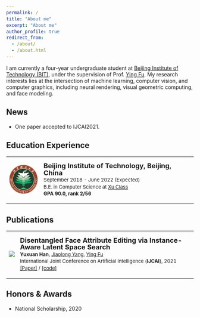```yaml
---
permalink: /
title: "About me"
excerpt: "About me"
author_profile: true
redirect_from: 
  - /about/
  - /about.html
---
```

I am currently a four-year undergraduate student at [Beijing Institute of Technology (BIT)](https://english.bit.edu.cn/), under the supervision of Prof. [Ying Fu](https://ying-fu.github.io/).
My research interests lies at the intersection of machine learning, computer vision, and computer graphics, including neural rendering, visual geometric computing, and face modeling.


<!-- ############## -->
<!-- news -->
<!-- ############## -->

News
------
* One paper accepted to IJCAI2021.

<!-- ############## -->
<!-- education -->
<!-- ############## -->

Education Experience
------
<!-- <img style="float: left; width: 15%" src="..\hyximages\edu\BIT.jpeg"> -->

<table frame=void rules=none>
  <tr>
    <td>
      <img style="width: 80px; float:center" src="../hyximages/edu/BIT.jpeg">
    </td>
    <td>
      <p style="line-height:125%">
        <font size="4"><b>Beijing Institute of Technology, Beijing, China</b><br></font> 
        <font size="2">September 2018 - June 2022 (Expected)<br></font> 
        <font size="2">B.E. in Computer Science at <a href="https://xuteli.bit.edu.cn/">Xu Class</a><br></font>
        <font size="2"> <b>GPA 90.0, rank 2/56</b> <br></font>
      </p>  
    </td>
  </tr>
</table>


<!-- ############## -->
<!-- publications -->
<!-- ############## -->

Publications
------

<table frame=void rules=none>
  <tr>
    <td>
    <img src="../hyximages/pub/ijcai21-IALS.gif" width="180px" style="float:center">
    </td>
    <td>
      <p style="line-height:125%">
      <font size="4">
        <b>Disentangled Face Attribute Editing via Instance-Aware Latent Space Search</b>
        <br>
      </font> 
      <font size="2">
        <b>Yuxuan Han</b>, 
        <a href="http://jlyang.org/">Jiaolong Yang</a>, 
        <a href="https://ying-fu.github.io/">Ying Fu</a>
        <br>
      </font> 
      <font size="2">
        International Joint Conference on Artificial Intelligence (<b>IJCAI</b>), 2021 
        <br>
      </font> 
      <font size="2">
        <a href="https://arxiv.org/abs/2105.12660">[Paper]</a> / 
        <a href="https://github.com/yxuhan/IALS">[code]</a>
      </font>
      </p>
    </td>
  </tr>
</table>


<!-- Professional Experience
------ -->

<!-- ############## -->
<!-- honors and awards -->
<!-- ############## -->

Honors & Awards
------
* National Scholarship, 2020


<!-- ############## -->
<!-- visit map -->
<!-- ############## -->


<!-- <script type="text/javascript" id="clustrmaps" src="//clustrmaps.com/map_v2.js?d=Fch6zw-5NWNC1a84KykNSk5ZiFnS_zW_YGiC2lsOlfI&cl=ffffff&w=a"></script> -->
